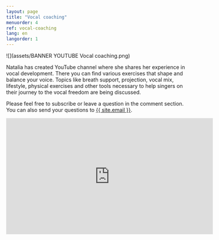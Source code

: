 ```yaml
---
layout: page
title: "Vocal coaching"
menuorder: 4
ref: vocal-coaching
lang: en
langorder: 1
---
```


![](assets/BANNER YOUTUBE Vocal coaching.png)

Natalia has created YouTube channel where she shares her experience in vocal development. There you can find various exercises that shape and balance your voice. Topics like breath support, projection, vocal mix, lifestyle, physical exercises and other tools necessary to help singers on their journey to the vocal freedom are being discussed. 

Please feel free to subscribe or leave a question in the comment section. You can also send your questions to <a href="mailto:{{ site.email }}">{{ site.email }}</a>.

<iframe width="560" height="315" src="https://www.youtube.com/embed/bNK8kpnJadM" frameborder="0" allow="autoplay; encrypted-media" allowfullscreen></iframe



